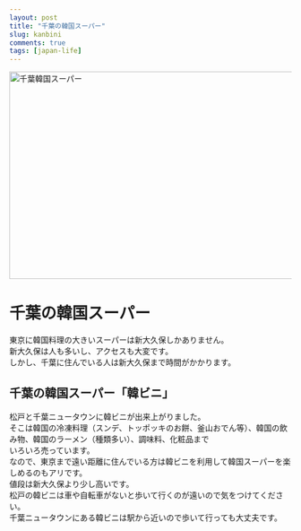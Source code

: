 ```yaml
---
layout: post
title: "千葉の韓国スーパー"
slug: kanbini
comments: true
tags: [japan-life]
---
```

<img src="https://drive.google.com/uc?export=view&id=1VKUhPyfoDj_nB5IDQuDizpUfnkwd7YDu"  width="700" height="370" alt="千葉韓国スーパー">

# 千葉の韓国スーパー
東京に韓国料理の大きいスーパーは新大久保しかありません。  
新大久保は人も多いし、アクセスも大変です。  
しかし、千葉に住んでいる人は新大久保まで時間がかかります。  

## 千葉の韓国スーパー「韓ビニ」
松戸と千葉ニュータウンに韓ビニが出来上がりました。  
そこは韓国の冷凍料理（スンデ、トッポッキのお餅、釜山おでん等）、韓国の飲み物、韓国のラーメン（種類多い）、調味料、化粧品まで  
いろいろ売っています。  
なので、東京まで遠い距離に住んでいる方は韓ビニを利用して韓国スーパーを楽しめるのもアリです。  
値段は新大久保より少し高いです。  
松戸の韓ビニは車や自転車がないと歩いて行くのが遠いので気をつけてください。  
千葉ニュータウンにある韓ビニは駅から近いので歩いて行っても大丈夫です。  